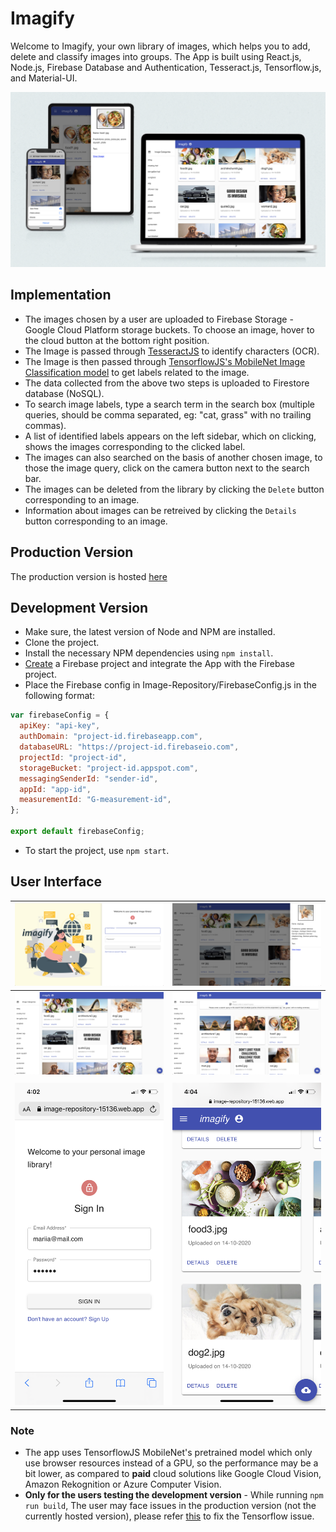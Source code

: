 # Imagify
Welcome to Imagify, your own library of images, which helps you to add, delete and classify images into groups. The App is built using React.js, Node.js, Firebase Database and Authentication, Tesseract.js, Tensorflow.js, and Material-UI.  

![](https://github.com/mariiaromaniuk/Image-Repository/blob/master/images/demo.png)

## Implementation
- The images chosen by a user are uploaded to Firebase Storage - Google Cloud Platform storage buckets. To choose an image, hover to the cloud button at the bottom right position.
- The Image is passed through [TesseractJS](https://tesseract.projectnaptha.com/) to identify characters (OCR).
- The Image is then passed through [TensorflowJS's MobileNet Image Classification model](https://github.com/tensorflow/tfjs-models/tree/master/mobilenet) to get labels related to the image.
- The data collected from the above two steps is uploaded to Firestore database (NoSQL).
- To search image labels, type a search term in the search box (multiple queries, should be comma separated, eg: "cat, grass" with no trailing commas).
- A list of identified labels appears on the left sidebar, which on clicking, shows the images corresponding to the clicked label.
- The images can also searched on the basis of another chosen image, to those the image query, click on the camera button next to the search bar.
- The images can be deleted from the library by clicking the `Delete` button corresponding to an image.
- Information about images can be retreived by clicking the `Details` button corresponding to an image.

## Production Version
The production version is hosted [here](https://image-repository-15136.web.app/)

## Development Version
- Make sure, the latest version of Node and NPM are installed.
- Clone the project.
- Install the necessary NPM dependencies using `npm install`.
- [Create](https://firebase.google.com/docs/web/setup) a Firebase project and integrate the App with the Firebase project.
- Place the Firebase config in Image-Repository/FirebaseConfig.js in the following format:
```js
var firebaseConfig = {
  apiKey: "api-key",
  authDomain: "project-id.firebaseapp.com",
  databaseURL: "https://project-id.firebaseio.com",
  projectId: "project-id",
  storageBucket: "project-id.appspot.com",
  messagingSenderId: "sender-id",
  appId: "app-id",
  measurementId: "G-measurement-id",
};

export default firebaseConfig;
```
- To start the project, use `npm start`.

## User Interface
| ![](https://github.com/mariiaromaniuk/Image-Repository/blob/master/images/demo1.png)  | ![](https://github.com/mariiaromaniuk/Image-Repository/blob/master/images/demo4.png)  |
|---|---|
| ![](https://github.com/mariiaromaniuk/Image-Repository/blob/master/images/demo3.png)  | ![](https://github.com/mariiaromaniuk/Image-Repository/blob/master/images/demo2.png)  |  
|   |   |
| ![](https://github.com/mariiaromaniuk/Image-Repository/blob/master/images/demo5.png)  | ![](https://github.com/mariiaromaniuk/Image-Repository/blob/master/images/demo6.png)  | 


### Note
- The app uses TensorflowJS MobileNet's pretrained model which only use browser resources instead of a GPU, so the performance may be a bit lower, as compared to **paid** cloud solutions like Google Cloud Vision, Amazon Rekognition or Azure Computer Vision.
- **Only for the users testing the development version** - While running `npm run build`, The user may face issues in the production version (not the currently hosted version), please refer [this](https://github.com/tensorflow/tfjs/issues/3384#issuecomment-667607535) to fix the Tensorflow issue.
